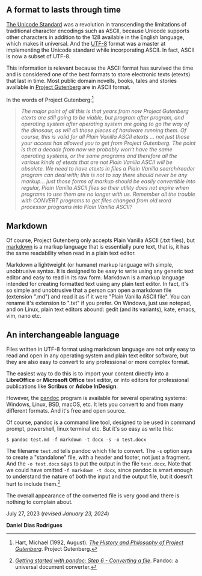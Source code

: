<!--
:article:   Apologetic manifest of the universal format
:author:    Daniel Dias Rodrigues
:columns:   2
:date:      Thur, 27 jul 2023
:email:     danieldiasr@gmail.com
:image:     markdown-mark.png
-->

## A format to lasts through time

[The Unicode Standard](https://en.wikipedia.org/wiki/Unicode) was a revolution in transcending the limitations of traditional character encodings such as ASCII, because Unicode supports other characters in addition to the 128 available in the English language, which makes it universal. And the [UTF-8](https://en.wikipedia.org/wiki/UTF-8) format was a master at implementing the Unicode standard while incorporating ASCII. In fact, ASCII is now a subset of UTF-8.

This information is relevant because the ASCII format has survived the time and is considered one of the best formats to store electronic texts (etexts) that last in time. Most public domain novells, books, tales and stories available in [Project Gutenberg](https://www.gutenberg.org) are in ASCII format.

In the words of Project Gutenberg:[^1]

> _The major point of all this is that years from now Project Gutenberg etexts are still going to be viable, but program after program, and operating system after operating system are going to go the way of the dinosaur, as will all those pieces of hardware running them. Of course, this is valid for all Plain Vanilla ASCII etexts … not just those your access has allowed you to get from Project Gutenberg. The point is that a decade from now we probably won’t have the same operating systems, or the same programs and therefore all the various kinds of etexts that are not Plain Vanilla ASCII will be obsolete. We need to have etexts in files a Plain Vanilla search/reader program can deal with; this is not to say there should never be any markup... just those forms of markup should be easily convertible into regular, Plain Vanilla ASCII files so their utility does not expire when programs to use them are no longer with us. Remember all the trouble with CONVERT programs to get files changed from old word processor programs into Plain Vanilla ASCII?_

## Markdown

Of course, Project Gutenberg only accepts Plain Vanilla ASCII (.txt files), but [markdown](https://en.wikipedia.org/wiki/Markdown) is a markup language that is essentially pure text, that is, it has the same readability when read in a plain text editor.

Markdown a lightweight (or humane) markup language with simple, unobtrusive syntax. It is designed to be easy to write using any generic text editor and easy to read in its raw form. Markdown is a markup language intended for creating formatted text using any plain text editor. In fact, it's so simple and unobtrusive that a person can open a markdown file (extension ".md") and read it as if it were "Plain Vanilla ASCII file". You can rename it's extension to ".txt" if you prefer. On Windows, just use notepad, and on Linux, plain text editors abound: gedit (and its variants), kate, emacs, vim, nano etc.

## An interchangeable language

Files written in UTF-8 format using markdown language are not only easy to read and open in any operating system and plain text editor software, but they are also easy to convert to any professional or more complex format.

The easiest way to do this is to import your content directly into a **LibreOffice** or **Microsoft Office** text editor, or into editors for professional publications like **Scribus** or **Adobe InDesign**.

However, the [pandoc](https://pandoc.org/) program is available for several operating systems: Windows, Linux, BSD, macOS, etc. It lets you convert to and from many different formats. And it's free and open source.

Of course, pandoc is a command line tool, designed to be used in command prompt, powershell, linux terminal etc. But it's so easy as write this:

```shell
$ pandoc test.md -f markdown -t docx -s -o test.docx
```

The filename `test.md` tells pandoc which file to convert. The `-s` option says to create a "standalone" file, with a header and footer, not just a fragment. And the `-o test.docx` says to put the output in the file `test.docx`. Note that we could have omitted `-f markdown -t docx`, since pandoc is smart enough to understand the nature of both the input and the output file, but it doesn’t hurt to include them.[^2]

The overall appearance of the converted file is very good and there is nothing to complain about.

July 27, 2023 (_revised January 23, 2024_)

**Daniel Dias Rodrigues**


[^1]: Hart, Michael (1992, August). [_The History and Philosophy of Project Gutenberg_](https://www.gutenberg.org/about/background/history_and_philosophy.html). Project Gutenberg.

[^2]: [_Getting started with pandoc: Step 6 - Converting a file_](https://pandoc.org/getting-started.html#step-6-converting-a-file). Pandoc: a universal document converter.